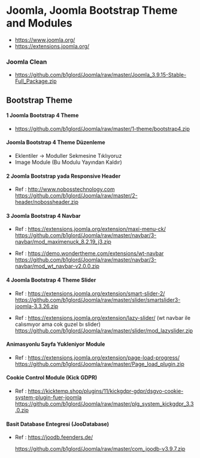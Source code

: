 # Joomla, Joomla Bootstrap Theme and Modules #
- https://www.joomla.org/
- https://extensions.joomla.org/

### Joomla Clean
- https://github.com/b1glord/Joomla/raw/master/Joomla_3.9.15-Stable-Full_Package.zip


## Bootstrap Theme
#### 1 Joomla Bootstrap 4 Theme
- https://github.com/b1glord/Joomla/raw/master/1-theme/bootstrap4.zip

#### Joomla Bootstrap 4 Theme Düzenleme
- Eklentiler -> Moduller Sekmesine Tıklıyoruz
- Image Module (Bu Modulu Yayından Kaldır)

#### 2 Joomla Bootstrap yada Responsive Header
- Ref : http://www.nobosstechnology.com
 https://github.com/b1glord/Joomla/raw/master/2-header/nobossheader.zip


#### 3 Joomla Bootstrap 4 Navbar
- Ref : https://extensions.joomla.org/extension/maxi-menu-ck/
 https://github.com/b1glord/Joomla/raw/master/navbar/3-navbar/mod_maximenuck_8.2.19_j3.zip

- Ref : https://demo.wondertheme.com/extensions/wt-navbar
 https://github.com/b1glord/Joomla/raw/master/navbar/3-navbar/mod_wt_navbar-v2.0.0.zip

#### 4 Joomla Bootstrap 4 Theme Slider
- Ref : https://extensions.joomla.org/extension/smart-slider-2/
 https://github.com/b1glord/Joomla/raw/master/slider/smartslider3-joomla-3.3.26.zip
 
- Ref : https://extensions.joomla.org/extension/lazy-slider/            (wt navbar ile calısmıyor ama cok guzel bı slider)
 https://github.com/b1glord/Joomla/raw/master/slider/mod_lazyslider.zip 

#### Animasyonlu Sayfa Yukleniyor Module
- Ref : https://extensions.joomla.org/extension/page-load-progress/
 https://github.com/b1glord/Joomla/raw/master/Page_load_plugin.zip

#### Cookie Control Module (Kick GDPR)
- Ref : https://kicktemp.shop/plugins/11/kickgdpr-gdpr/dsgvo-cookie-system-plugin-fuer-joomla
 https://github.com/b1glord/Joomla/raw/master/plg_system_kickgdpr_3.3.0.zip

#### Basit Database Entegresi (JooDatabase)
- Ref : https://joodb.feenders.de/ </p>
 https://github.com/b1glord/Joomla/raw/master/com_joodb-v3.9.7.zip
